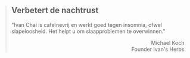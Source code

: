 ><h2>Verbetert de nachtrust</h2>
>
>"Ivan Chai is cafeïnevrij en werkt goed tegen insomnia, ofwel slapeloosheid. Het helpt u om slaapproblemen te overwinnen."
>
> <p style="text-align: right">Michael Koch <br> Founder Ivan's Herbs</p>

